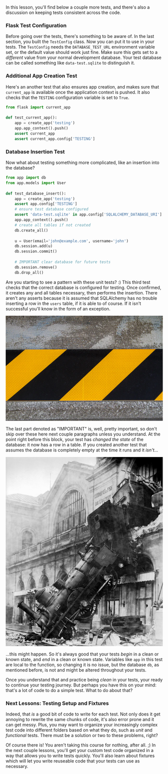 In this lesson, you'll find below a couple more tests, and there's also a discussion on keeping tests consistent across the code.

### Flask Test Configuration

Before going over the tests, there's something to be aware of. In the last section, you built the `TestConfig` class. Now you can put it to use in your tests. The `TestConfig` needs the `DATABASE_TEST_URL` environment variable set, or the default value should work just fine. Make sure this gets set to a *different* value from your normal development database. Your test database can be called something like `data-test.sqlite` to distinguish it.

### Additional App Creation Test

Here's an another test that also ensures app creation, and makes sure that `current_app` is available once the application context is pushed. It also checks that the `TESTING` configuration variable is set to `True`.

```python
from flask import current_app

def test_current_app():
    app = create_app('testing')
    app.app_context().push()
    assert current_app
    assert current_app.config['TESTING']
```

### Database Insertion Test

Now what about testing something more complicated, like an insertion into the database?

```python
from app import db
from app.models import User

def test_database_insert():
    app = create_app('testing')
    assert app.config['TESTING']
    # ensure test database configured
    assert 'data-test.sqlite' in app.config['SQLALCHEMY_DATABASE_URI']
    app.app_context().push()
    # create all tables if not created
    db.create_all()

    u = User(email='john@example.com', username='john')
    db.session.add(u)
    db.session.commit()

    # IMPORTANT clear database for future tests
    db.session.remove()
    db.drop_all()
```

Are you starting to see a pattern with these unit tests? :) This third test checks that the correct database is configured for testing. Once confirmed, it creates any and all tables necessary, then performs the insertion. There aren't any asserts because it is assumed that SQLAlchemy has no trouble inserting a row in the `users` table, if it is able to of course. If it isn't successful you'll know in the form of an exception.

<img alt="Testing Train Wreck" title="Testing Train Wreck" class="img-responsive cn_image" src="https://github.com/CodingNomads/static/blob/main/flask-webdev/imgs/important.png?raw=true">

The last part denoted as "IMPORTANT" is, well, pretty important, so don't skip over these here next couple paragraphs unless you understand. At the point right before this block, your test has *changed the state* of the database: it now has a row in a table. If you created another test that assumes the database is completely empty at the time it runs and it *isn't*...

<img alt="Testing Train Wreck" title="Testing Train Wreck" class="img-responsive cn_image" src="https://github.com/CodingNomads/static/blob/main/flask-webdev/imgs/train_wreck.jpg?raw=true">

...this might happen. So it's always good that your tests *begin* in a clean or known state, and *end* in a clean or known state. Variables like `app` in this test are local to the function, so changing it is no issue, but the database `db`, as mentioned before, is not and might be altered throughout your tests.

Once you understand that and practice being *clean* in your tests, your ready to continue your testing journey. But perhaps you have this on your mind: that's a lot of code to do a simple test. What to do about that?

### Next Lessons: Testing Setup and Fixtures

Indeed, that *is* a good bit of code to write for each test. Not only does it get annoying to rewrite the same chunks of code, it's also error prone and it can get messy. Plus, you may want to organize your increasingly complex test code into different folders based on what they do, such as *unit* and *functional* tests. There must be a solution or two to these problems, right?

Of course there is! You aren't taking this course for nothing, after all. ;) In the next couple lessons, you'll get your custom test code organized in a way that allows you to write tests quickly. You'll also learn about fixtures which will let you write reuseable code that your tests can use as necessary.
